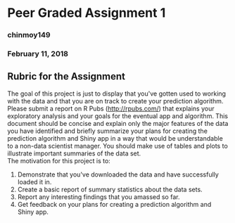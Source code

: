 
# Peer Graded Assignment 1
### chinmoy149
### February 11, 2018
## Rubric for the Assignment
The goal of this project is just to display that you've gotten used to working with the data
and that you are on track to create your prediction algorithm.<br/>Please submit a report on R Pubs (http://rpubs.com/)
that explains your exploratory analysis and your goals for the eventual app and algorithm. This document
should be concise and explain only the major features of the data you have identified
and briefly summarize your plans for creating the prediction algorithm
and Shiny app in a way that would be understandable to a non-data scientist manager.
You should make use of tables and plots to illustrate important summaries of the data set.<br/>
The motivation for this project is to:
<ol><li>Demonstrate that you've downloaded the data and have successfully loaded it in.</li>
<li>Create a basic report of summary statistics about the data sets.</li>
<li>Report any interesting findings that you amassed so far.</li>
<li>Get feedback on your plans for creating a prediction algorithm and Shiny app.</li></ol>
